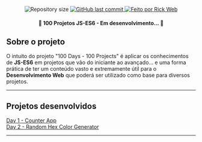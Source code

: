 <p align="center">
  <img alt="Repository size" src="https://img.shields.io/github/repo-size/rickweb3/awax">
  <a href="https://github.com/rickweb3/awax/commits/master">
    <img alt="GitHub last commit" src="https://img.shields.io/github/last-commit/rickweb3/awax">
  </a>
  <a href="">
    <img alt="Feito por Rick Web" src="https://img.shields.io/badge/desenvolvido%20por-RickWeb-%237519C1">
  </a>
</p>



<h4 align="center"> 
	🚧 100 Projetos JS-ES6 - Em desenvolvimento... 🚧
</h4>



## Sobre o projeto

O intuito do projeto "100 Days - 100 Projects" é aplicar os conhecimentos de **JS-ES6** em projetos que vão do iniciante ao avançado... e uma forma prática de ter um conteúdo vasto e extremamente útil para o **Desenvolvimento Web** que poderá ser utilizado como base para diversos projetos.

---


## Projetos desenvolvidos

[Day 1 - Counter App](https://github.com/rickweb3/100days-100projects-javascript/tree/main/Projects%20Javascript/Day%201%20-%20Counter%20App)<br/>
[Day 2 - Random Hex Color Generator](https://github.com/rickweb3/100days-100projects-javascript/tree/main/Projects%20Javascript/Day%202%20%20Random%20Hex%20Color%20Generator)<br/>

---
